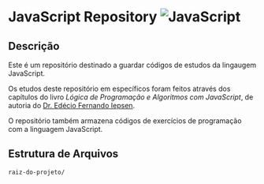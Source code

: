 # JavaScript Repository ![JavaScript](https://img.shields.io/badge/JavaScript-F7DF1E?style=for-the-badge&logo=javascript&logoColor=black)

## Descrição
Este é um repositório destinado a guardar códigos de estudos da lingaugem JavaScript.

Os etudos deste repositório em específicos foram feitos através dos capítulos do livro _*Lógica de Programação e Algoritmos com JavaScript*_, de autoria do [Dr. Edécio Fernando Iepsen](https://novatec.com.br/autores/edecio-iepsen.php).

O repositório também armazena códigos de exercícios de programação com a linguagem JavaScript.

## Estrutura de Arquivos
```
raiz-do-projeto/
```
